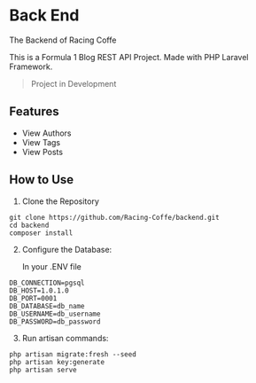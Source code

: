 # Back End
The Backend of Racing Coffe

This is a Formula 1 Blog REST API Project. Made with PHP Laravel Framework.

> Project in Development

## Features
- View Authors
- View Tags
- View Posts 

## How to Use
1. Clone the Repository
```
git clone https://github.com/Racing-Coffe/backend.git
cd backend
composer install
```

2. Configure the Database:

   In your .ENV file
```
DB_CONNECTION=pgsql
DB_HOST=1.0.1.0
DB_PORT=0001
DB_DATABASE=db_name
DB_USERNAME=db_username
DB_PASSWORD=db_password
```

3. Run artisan commands:
```
php artisan migrate:fresh --seed
php artisan key:generate
php artisan serve
```

